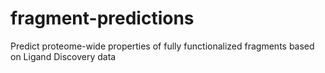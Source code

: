 # fragment-predictions
Predict proteome-wide properties of fully functionalized fragments based on Ligand Discovery data
